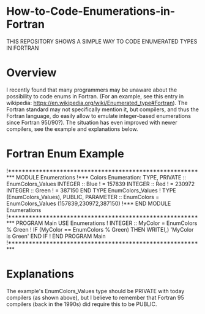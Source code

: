 # How-to-Code-Enumerations-in-Fortran
THIS REPOSITORY SHOWS A SIMPLE WAY TO CODE ENUMERATED TYPES IN FORTRAN

# Overview
I recently found that many programmers may be unaware about the possibility to code enums in Fortran. (For an example, see this entry in wikipedia: https://en.wikipedia.org/wiki/Enumerated_type#Fortran). The Fortran standard may not specifically mention it, but compilers, and thus the Fortran language, do easily allow to emulate integer-based enumerations since Fortran 95(/90?). The situation has even improved with newer compilers, see the example and explanations below.

# Fortran Enum Example

!**********************************************************
MODULE Enumerations
!***  Colors Enumeration:
TYPE, PRIVATE :: EnumColors_Values
  INTEGER :: Blue ! = 157839
  INTEGER :: Red ! = 230972
  INTEGER :: Green ! = 387150
END TYPE EnumColors_Values
!
TYPE (EnumColors_Values), PUBLIC, PARAMETER :: EnumColors = EnumColors_Values (157839,230972,387150)
!***
END MODULE Enumerations
!**********************************************************
PROGRAM Main
USE Enumerations
!
INTEGER :: MyColor = EnumColors % Green
!
IF (MyColor == EnumColors % Green) THEN
 WRITE(*,*) 'MyColor is Green'
END IF
!
END PROGRAM Main
!**********************************************************





# Explanations

The example's EnumColors_Values type should be PRIVATE with today compilers (as shown above), but I believe to remember that Fortran 95 compilers (back in the 1990s) did require this to be PUBLIC.
